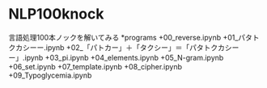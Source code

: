 # NLP100knock
言語処理100本ノックを解いてみる
*programs
+00_reverse.ipynb
+01_パタトクカシーー.ipynb
+02_「パトカー」＋「タクシー」＝「パタトクカシーー」.ipynb
+03_pi.ipynb
+04_elements.ipynb
+05_N-gram.ipynb
+06_set.ipynb
+07_template.ipynb
+08_cipher.ipynb
+09_Typoglycemia.ipynb
